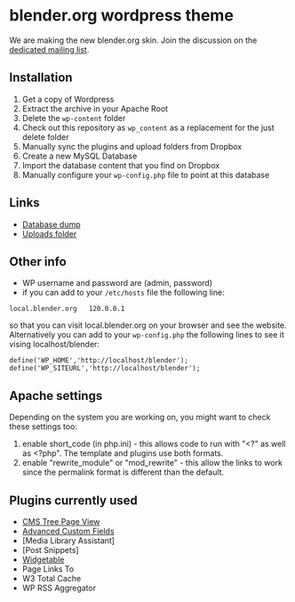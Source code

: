 # blender.org wordpress theme

We are making the new blender.org skin. Join the discussion on the [dedicated mailing list](http://lists.blender.org/mailman/listinfo/bf-webcontent).

## Installation

1. Get a copy of Wordpress
2. Extract the archive in your Apache Root
3. Delete the `wp-content` folder
4. Check out this repository as `wp_content` as a replacement for the just delete folder
5. Manually sync the plugins and upload folders from Dropbox
6. Create a new MySQL Database
7. Import the database content that you find on Dropbox
8. Manually configure your `wp-config.php` file to point at this database

## Links
- [Database dump](https://dl.dropboxusercontent.com/u/8149083/blender.org/wordpress_bthree_2013-09-23.sql.gz)
- [Uploads folder](https://dl.dropboxusercontent.com/u/8149083/blender.org/uploads.zip)

## Other info

- WP username and password are (admin, password)
- if you can add to your `/etc/hosts` file the following line:

```
local.blender.org	120.0.0.1
```
so that you can visit local.blender.org on your browser and see the website. Alternatively you can add to your `wp-config.php` the following lines to see it vising localhost/blender:

```
define('WP_HOME','http://localhost/blender');
define('WP_SITEURL','http://localhost/blender');
```

## Apache settings
Depending on the system you are working on, you might want to check these settings too:

1. enable short_code (in php.ini)  - this allows code to run with "<?" as well as <?php". The template and plugins use both formats.
2. enable "rewrite_module" or "mod_rewrite" - this allow the links to work since the permalink format is different than the default.



## Plugins currently used
- [	CMS Tree Page View](http://eskapism.se/code-playground/cms-tree-page-view/)
- [Advanced Custom Fields](http://www.advancedcustomfields.com/)
- [Media Library Assistant]
- [Post Snippets]
- [Widgetable](http://halgatewood.com/widgetable)
- Page Links To
- W3 Total Cache
- WP RSS Aggregator
